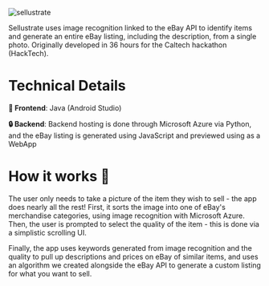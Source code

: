 ![sellustrate](https://github.com/jakebildy/sellustrate/blob/master/sellustrate_logo.png?raw=true)

Sellustrate uses image recognition linked to the eBay API to identify items and generate an entire eBay listing, including the description, from a single photo. Originally developed in 36 hours for the Caltech hackathon (HackTech).


# Technical Details 
 **:iphone: Frontend**: Java (Android Studio)

 **:lock: Backend**: Backend hosting is done through Microsoft Azure via Python, and the eBay listing is generated using JavaScript and previewed using as a WebApp
 
 # How it works :rocket:
The user only needs to take a picture of the item they wish to sell - the app does nearly all the rest!
First, it sorts the image into one of eBay's merchandise categories, using image recognition with Microsoft Azure.
Then, the user is prompted to select the quality of the item - this is done via a simplistic scrolling UI.

Finally, the app uses keywords generated from image recognition and the quality to pull up descriptions and prices on eBay of similar items, and uses an algorithm we created alongside the eBay API to generate a custom listing for what you want to sell.



